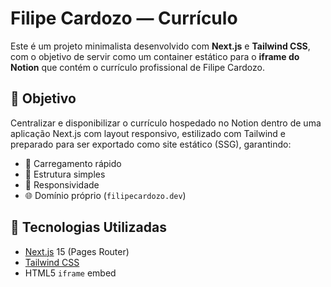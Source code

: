 # Filipe Cardozo — Currículo

Este é um projeto minimalista desenvolvido com **Next.js** e **Tailwind CSS**, com o objetivo de servir como um container estático para o **iframe do Notion** que contém o currículo profissional de Filipe Cardozo.

## 📌 Objetivo

Centralizar e disponibilizar o currículo hospedado no Notion dentro de uma aplicação Next.js com layout responsivo, estilizado com Tailwind e preparado para ser exportado como site estático (SSG), garantindo:

- 🚀 Carregamento rápido
- 🧱 Estrutura simples
- 📱 Responsividade
- 🌐 Domínio próprio (`filipecardozo.dev`)

## 🔧 Tecnologias Utilizadas

- [Next.js](https://nextjs.org/) 15 (Pages Router)
- [Tailwind CSS](https://tailwindcss.com/)
- HTML5 `iframe` embed